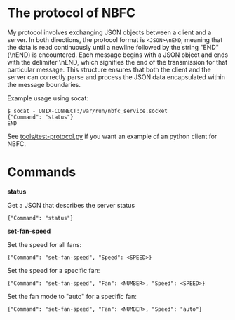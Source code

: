 The protocol of NBFC
====================

My protocol involves exchanging JSON objects between a client and a server. In both directions, the protocol format is `<JSON>\nEND`, meaning that the data is read continuously until a newline followed by the string "END" (\nEND) is encountered. Each message begins with a JSON object and ends with the delimiter \nEND, which signifies the end of the transmission for that particular message. This structure ensures that both the client and the server can correctly parse and process the JSON data encapsulated within the message boundaries.

Example usage using socat:

```
$ socat - UNIX-CONNECT:/var/run/nbfc_service.socket
{"Command": "status"}
END
```

See [tools/test-protocol.py](/tools/test-protocol.py) if you want an example of
an python client for NBFC.

Commands
========

**status**

Get a JSON that describes the server status

`{"Command": "status"}`

**set-fan-speed**

Set the speed for all fans:

`{"Command": "set-fan-speed", "Speed": <SPEED>}`

Set the speed for a specific fan:

`{"Command": "set-fan-speed", "Fan": <NUMBER>, "Speed": <SPEED>}`

Set the fan mode to "auto" for a specific fan:

`{"Command": "set-fan-speed", "Fan": <NUMBER>, "Speed": "auto"}`
